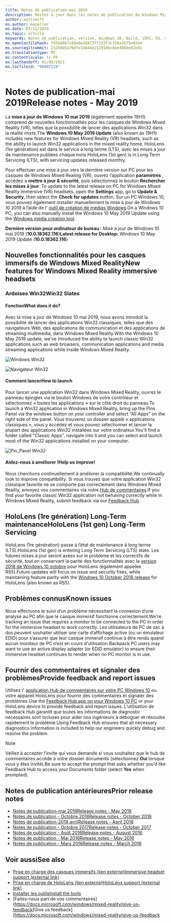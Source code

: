 ```yaml
---
title: Notes de publication-mai 2019
description: Restez à jour dans les notes de publication de Windows Mixed Reality pour la mise à jour de Windows 10 mai 2019/19H1.
author: mattzmsft
ms.author: mazeller
ms.date: 07/11/2019
ms.topic: article
keywords: Notes de publication, version, Windows 10, Build, 19h1, OS, mai 2019
ms.openlocfilehash: fd5688b7c68e0a16873ff153f3c158a3575e02e9
ms.sourcegitcommit: 2329db5a76dfe1b844e21291dbc8ee3888ed1b81
ms.translationtype: MT
ms.contentlocale: fr-FR
ms.lasthandoff: 01/08/2021
ms.locfileid: "98007119"
---
```

# <a name="release-notes---may-2019"></a><span data-ttu-id="405ff-104">Notes de publication-mai 2019</span><span class="sxs-lookup"><span data-stu-id="405ff-104">Release notes - May 2019</span></span>

<span data-ttu-id="405ff-105">La **mise à jour de Windows 10 mai 2019** (également appelée 19H1) comprend de nouvelles fonctionnalités pour les casques de Windows Mixed Reality (VR), telles que la possibilité de lancer des applications Win32 dans la réalité mixte.</span><span class="sxs-lookup"><span data-stu-id="405ff-105">The **Windows 10 May 2019 Update** (also known as 19H1) includes new features for Windows Mixed Reality (VR) headsets, such as the ability to launch Win32 applications in the mixed reality home.</span></span> <span data-ttu-id="405ff-106">HoloLens (1re génération) est dans le service à long terme (LTS), avec les mises à jour de maintenance publiées chaque mois.</span><span class="sxs-lookup"><span data-stu-id="405ff-106">HoloLens (1st gen) is in Long Term Servicing (LTS), with servicing updates released monthly.</span></span>

<span data-ttu-id="405ff-107">Pour effectuer une mise à jour vers la dernière version sur PC pour les casques de Windows Mixed Realing (VR), ouvrez l’application **paramètres** , accédez à **mettre à jour & sécurité**, puis sélectionnez le bouton **Rechercher les mises à jour** .</span><span class="sxs-lookup"><span data-stu-id="405ff-107">To update to the latest release on PC for Windows Mixed Reality immersive (VR) headsets, open the **Settings** app, go to **Update & Security**, then select the **Check for updates** button.</span></span> <span data-ttu-id="405ff-108">Sur un PC Windows 10, vous pouvez également installer manuellement la mise à jour de Windows 10 2019 à l’aide de l' [outil de création de médias Windows](https://www.microsoft.com/software-download/windows10).</span><span class="sxs-lookup"><span data-stu-id="405ff-108">On a Windows 10 PC, you can also manually install the Windows 10 May 2019 Update using the [Windows media creation tool](https://www.microsoft.com/software-download/windows10).</span></span>

<span data-ttu-id="405ff-109">**Dernière version pour ordinateur de bureau :** Mise à jour de Windows 10 mai 2019 (**10.0.18362.116**)</span><span class="sxs-lookup"><span data-stu-id="405ff-109">**Latest release for Desktop:** Windows 10 May 2019 Update (**10.0.18362.116**)</span></span><br>

## <a name="new-features-for-windows-mixed-reality-immersive-headsets"></a><span data-ttu-id="405ff-110">Nouvelles fonctionnalités pour les casques immersifs de Windows Mixed Reality</span><span class="sxs-lookup"><span data-stu-id="405ff-110">New features for Windows Mixed Reality immersive headsets</span></span>

### <a name="win32-slates"></a><span data-ttu-id="405ff-111">Ardoises Win32</span><span class="sxs-lookup"><span data-stu-id="405ff-111">Win32 Slates</span></span>

#### <a name="what-does-it-do"></a><span data-ttu-id="405ff-112">Fonction</span><span class="sxs-lookup"><span data-stu-id="405ff-112">What does it do?</span></span> 
<span data-ttu-id="405ff-113">Avec la mise à jour de Windows 10 mai 2019, nous avons introduit la possibilité de lancer des applications Win32 classiques, telles que des navigateurs Web, des applications de communication et des applications de streaming multimédia, dans Windows Mixed Reality.</span><span class="sxs-lookup"><span data-stu-id="405ff-113">With the Windows 10 May 2019 update, we've introduced the ability to launch classic Win32 applications such as web browsers, communication applications and media streaming applications while inside Windows Mixed Reality.</span></span> 

![Windows Win32](images/mr-win32-slates-1.png)

![Navigateur Win32](images/mr-win32-slates-2.png)

#### <a name="how-to-launch"></a><span data-ttu-id="405ff-116">Comment lancer</span><span class="sxs-lookup"><span data-stu-id="405ff-116">How to launch</span></span>
<span data-ttu-id="405ff-117">Pour lancer une application Win32 dans Windows Mixed Reality, ouvrez le panneau épingles via le bouton Windows de votre contrôleur et sélectionnez « toutes les applications » sur le côté droit du panneau.</span><span class="sxs-lookup"><span data-stu-id="405ff-117">To launch a Win32 application in Windows Mixed Reality, bring up the Pins Panel via the windows button on your controller and select “All Apps” on the right side of the panel.</span></span>  <span data-ttu-id="405ff-118">Vous trouverez un dossier appelé « applications classiques », vous y accédez et vous pouvez sélectionner et lancer la plupart des applications Win32 installées sur votre ordinateur.</span><span class="sxs-lookup"><span data-stu-id="405ff-118">You'll find a folder called "Classic Apps", navigate into it and you can select and launch most of the Win32 applications installed on your computer.</span></span>

![Pin_Panel Win32](images/mr-win32-slates-pinspanel.png)

#### <a name="help-us-improve"></a><span data-ttu-id="405ff-120">Aidez-nous à améliorer !</span><span class="sxs-lookup"><span data-stu-id="405ff-120">Help us improve!</span></span>
<span data-ttu-id="405ff-121">Nous cherchons continuellement à améliorer la compatibilité.</span><span class="sxs-lookup"><span data-stu-id="405ff-121">We continually look to improve compatibility.</span></span>  <span data-ttu-id="405ff-122">Si vous trouvez que votre application Win32 classique favorite ne se comporte pas correctement dans Windows Mixed Reality, envoyez vos commentaires via notre [Hub de commentaires](https://support.microsoft.com//help/4021566/windows-10-send-feedback-to-microsoft-with-feedback-hub).</span><span class="sxs-lookup"><span data-stu-id="405ff-122">If you find your favorite classic Win32 application not behaving correctly while in Windows Mixed Reality, submit feedback via our [Feedback Hub](https://support.microsoft.com//help/4021566/windows-10-send-feedback-to-microsoft-with-feedback-hub).</span></span>

## <a name="hololens-1st-gen-long-term-servicing"></a><span data-ttu-id="405ff-123">HoloLens (1re génération) Long-Term maintenance</span><span class="sxs-lookup"><span data-stu-id="405ff-123">HoloLens (1st gen) Long-Term Servicing</span></span>

<span data-ttu-id="405ff-124">HoloLens (1re génération) passe à l’état de maintenance à long terme (LTS).</span><span class="sxs-lookup"><span data-stu-id="405ff-124">HoloLens (1st gen) is entering Long Term Servicing (LTS) state.</span></span> <span data-ttu-id="405ff-125">Les futures mises à jour seront axées sur le problème et les correctifs de sécurité, tout en conservant la parité des fonctionnalités avec la [version 2018 de Windows 10 octobre](release-notes-october-2018.md) pour HoloLens (également appelée RS5).</span><span class="sxs-lookup"><span data-stu-id="405ff-125">Future updates will focus on issue and security fixes, while maintaining feature parity with the [Windows 10 October 2018 release](release-notes-october-2018.md) for HoloLens (also known as RS5).</span></span> 

## <a name="known-issues"></a><span data-ttu-id="405ff-126">Problèmes connus</span><span class="sxs-lookup"><span data-stu-id="405ff-126">Known issues</span></span>

<span data-ttu-id="405ff-127">Nous effectuons le suivi d’un problème nécessitant la connexion d’une analyse au PC afin que le casque immersif fonctionne correctement.</span><span class="sxs-lookup"><span data-stu-id="405ff-127">We're tracking an issue that requires a monitor to be connected to the PC in order for the immersive headset to work correctly.</span></span> <span data-ttu-id="405ff-128">Les utilisateurs de PC de sac à dos peuvent souhaiter utiliser une carte d’affichage active (ou un émulateur EDID) pour s’assurer que leur casque immersif continue à être rendu quand aucun moniteur de PC n’est en cours d’utilisation.</span><span class="sxs-lookup"><span data-stu-id="405ff-128">Backpack PC users may want to use an active display adapter (or EDID emulator) to ensure their immersive headset continues to render when no PC monitor is in use.</span></span> 

## <a name="provide-feedback-and-report-issues"></a><span data-ttu-id="405ff-129">Fournir des commentaires et signaler des problèmes</span><span class="sxs-lookup"><span data-stu-id="405ff-129">Provide feedback and report issues</span></span>

<span data-ttu-id="405ff-130">Utilisez l' [application Hub de commentaires sur votre PC Windows 10](https://docs.microsoft.com/windows/mixed-reality/give-us-feedback) ou votre appareil HoloLens pour fournir des commentaires et signaler des problèmes.</span><span class="sxs-lookup"><span data-stu-id="405ff-130">Use the [Feedback Hub app on your Windows 10 PC](https://docs.microsoft.com/windows/mixed-reality/give-us-feedback) or your HoloLens device to provide feedback and report issues.</span></span> <span data-ttu-id="405ff-131">L’utilisation de feedback Hub garantit que toutes les informations de diagnostic nécessaires sont incluses pour aider nos ingénieurs à déboguer et résoudre rapidement le problème.</span><span class="sxs-lookup"><span data-stu-id="405ff-131">Using Feedback Hub ensures that all necessary diagnostics information is included to help our engineers quickly debug and resolve the problem.</span></span>

>[!NOTE]
><span data-ttu-id="405ff-132">Veillez à accepter l’invite qui vous demande si vous souhaitez que le hub de commentaires accède à votre dossier documents (sélectionnez **Oui** lorsque vous y êtes invité).</span><span class="sxs-lookup"><span data-stu-id="405ff-132">Be sure to accept the prompt that asks whether you’d like Feedback Hub to access your Documents folder (select **Yes** when prompted).</span></span>

## <a name="prior-release-notes"></a><span data-ttu-id="405ff-133">Notes de publication antérieures</span><span class="sxs-lookup"><span data-stu-id="405ff-133">Prior release notes</span></span>

* [<span data-ttu-id="405ff-134">Notes de publication-mai 2019</span><span class="sxs-lookup"><span data-stu-id="405ff-134">Release notes - May 2019</span></span>](release-notes-may-2019.md)
* [<span data-ttu-id="405ff-135">Notes de publication - Octobre 2018</span><span class="sxs-lookup"><span data-stu-id="405ff-135">Release notes - October 2018</span></span>](release-notes-october-2018.md)
* [<span data-ttu-id="405ff-136">Notes de publication-2018 avril</span><span class="sxs-lookup"><span data-stu-id="405ff-136">Release notes - April 2018</span></span>](release-notes-april-2018.md)
* [<span data-ttu-id="405ff-137">Notes de publication - Octobre 2017</span><span class="sxs-lookup"><span data-stu-id="405ff-137">Release notes - October 2017</span></span>](release-notes-october-2017.md)
* [<span data-ttu-id="405ff-138">Notes de publication - Août 2016</span><span class="sxs-lookup"><span data-stu-id="405ff-138">Release notes - August 2016</span></span>](release-notes-august-2016.md)
* [<span data-ttu-id="405ff-139">Notes de publication - Mai 2016</span><span class="sxs-lookup"><span data-stu-id="405ff-139">Release notes - May 2016</span></span>](release-notes-may-2016.md)
* [<span data-ttu-id="405ff-140">Notes de publication - Mars 2016</span><span class="sxs-lookup"><span data-stu-id="405ff-140">Release notes - March 2016</span></span>](release-notes-march-2016.md)

## <a name="see-also"></a><span data-ttu-id="405ff-141">Voir aussi</span><span class="sxs-lookup"><span data-stu-id="405ff-141">See also</span></span>
* [<span data-ttu-id="405ff-142">Prise en charge des casques immersifs (lien externe)</span><span class="sxs-lookup"><span data-stu-id="405ff-142">Immersive headset support (external link)</span></span>](https://docs.microsoft.com/windows/mixed-reality/enthusiast-guide/troubleshooting-windows-mixed-reality)
* [<span data-ttu-id="405ff-143">Prise en charge de HoloLens (lien externe)</span><span class="sxs-lookup"><span data-stu-id="405ff-143">HoloLens support (external link)</span></span>](https://support.microsoft.com/products/hololens)
* [<span data-ttu-id="405ff-144">Installer les outils</span><span class="sxs-lookup"><span data-stu-id="405ff-144">Install the tools</span></span>](https://docs.microsoft.com/windows/mixed-reality/develop/install-the-tools)
* <span data-ttu-id="405ff-145">[Faites-nous part de vos commentaires] (https://docs.microsoft.com/windows/mixed-reality/give-us-feedback</span><span class="sxs-lookup"><span data-stu-id="405ff-145">[Give us feedback](https://docs.microsoft.com/windows/mixed-reality/give-us-feedback</span></span>


